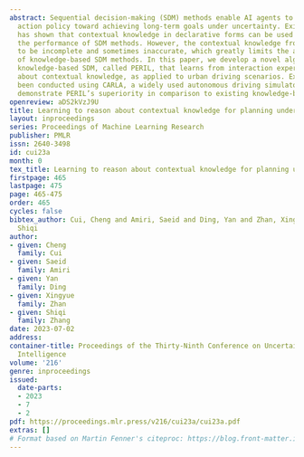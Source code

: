 ```yaml
---
abstract: Sequential decision-making (SDM) methods enable AI agents to compute an
  action policy toward achieving long-term goals under uncertainty. Existing research
  has shown that contextual knowledge in declarative forms can be used for improving
  the performance of SDM methods. However, the contextual knowledge from people tends
  to be incomplete and sometimes inaccurate, which greatly limits the applicability
  of knowledge-based SDM methods. In this paper, we develop a novel algorithm for
  knowledge-based SDM, called PERIL, that learns from interaction experience to reason
  about contextual knowledge, as applied to urban driving scenarios. Experiments have
  been conducted using CARLA, a widely used autonomous driving simulator. Results
  demonstrate PERIL’s superiority in comparison to existing knowledge-based SDM baselines.
openreview: aDS2kVzJ9U
title: Learning to reason about contextual knowledge for planning under uncertainty
layout: inproceedings
series: Proceedings of Machine Learning Research
publisher: PMLR
issn: 2640-3498
id: cui23a
month: 0
tex_title: Learning to reason about contextual knowledge for planning under uncertainty
firstpage: 465
lastpage: 475
page: 465-475
order: 465
cycles: false
bibtex_author: Cui, Cheng and Amiri, Saeid and Ding, Yan and Zhan, Xingyue and Zhang,
  Shiqi
author:
- given: Cheng
  family: Cui
- given: Saeid
  family: Amiri
- given: Yan
  family: Ding
- given: Xingyue
  family: Zhan
- given: Shiqi
  family: Zhang
date: 2023-07-02
address:
container-title: Proceedings of the Thirty-Ninth Conference on Uncertainty in Artificial
  Intelligence
volume: '216'
genre: inproceedings
issued:
  date-parts:
  - 2023
  - 7
  - 2
pdf: https://proceedings.mlr.press/v216/cui23a/cui23a.pdf
extras: []
# Format based on Martin Fenner's citeproc: https://blog.front-matter.io/posts/citeproc-yaml-for-bibliographies/
---
```

